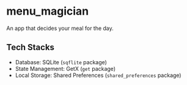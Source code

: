 # menu_magician

An app that decides your meal for the day.

## Tech Stacks
- Database: SQLite (`sqflite` package)
- State Management: GetX (`get` package)
- Local Storage: Shared Preferences (`shared_preferences` package)
